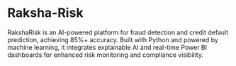 # Raksha-Risk
RakshaRisk is an AI-powered platform for fraud detection and credit default prediction, achieving 85%+ accuracy. Built with Python and powered by machine learning, it integrates explainable AI and real-time Power BI dashboards for enhanced risk monitoring and compliance visibility.
